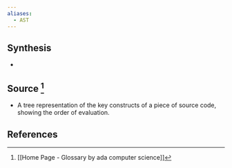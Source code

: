 ```yaml
---
aliases:
  - AST
---
```

## Synthesis
- 
## Source [^1]
- A tree representation of the key constructs of a piece of source code, showing the order of evaluation.
## References

[^1]: [[Home Page - Glossary by ada computer science]]